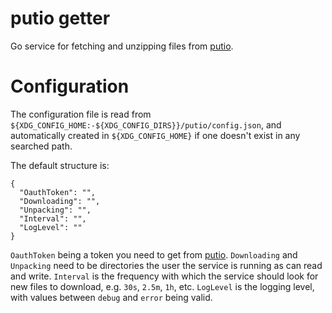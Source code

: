 # putio getter

Go service for fetching and unzipping files from [putio](https://put.io).

# Configuration

The configuration file is read from `${XDG_CONFIG_HOME:-${XDG_CONFIG_DIRS}}/putio/config.json`, and automatically created in `${XDG_CONFIG_HOME}` if one doesn't exist in any searched path.

The default structure is:

```
{
  "OauthToken": "",
  "Downloading": "",
  "Unpacking": "",
  "Interval": "",
  "LogLevel": ""
}
```

`OauthToken` being a token you need to get from [putio](https://app.put.io/settings/account/oauth/apps/new).
`Downloading` and `Unpacking` need to be directories the user the service is running as can read and write.
`Interval` is the frequency with which the service should look for new files to download, e.g. `30s`, `2.5m`, `1h`, etc.
`LogLevel` is the logging level, with values between `debug` and `error` being valid.
